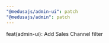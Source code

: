 ```yaml
---
"@medusajs/admin-ui": patch
"@medusajs/admin": patch
---
```


feat(admin-ui): Add Sales Channel filter
